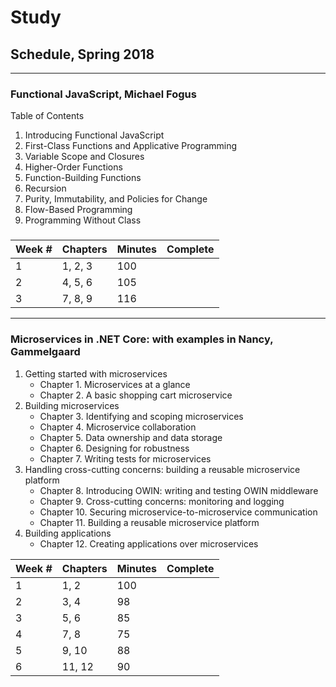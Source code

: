 # Study

## Schedule, Spring 2018

---

### Functional JavaScript, Michael Fogus

Table of Contents

1. Introducing Functional JavaScript
2. First-Class Functions and Applicative Programming
3. Variable Scope and Closures
4. Higher-Order Functions
5. Function-Building Functions
6. Recursion
7. Purity, Immutability, and Policies for Change
8. Flow-Based Programming
9. Programming Without Class

###

| Week # | Chapters | Minutes | Complete |
| ------ | -------- | ------- | -------- |
| 1      | 1, 2, 3  | 100     |          |
| 2      | 4, 5, 6  | 105     |          |
| 3      | 7, 8, 9  | 116     |          |

---

### Microservices in .NET Core: with examples in Nancy, Gammelgaard

1. Getting started with microservices
   * Chapter 1. Microservices at a glance
   * Chapter 2. A basic shopping cart microservice
2. Building microservices
   * Chapter 3. Identifying and scoping microservices
   * Chapter 4. Microservice collaboration
   * Chapter 5. Data ownership and data storage
   * Chapter 6. Designing for robustness
   * Chapter 7. Writing tests for microservices
3. Handling cross-cutting concerns: building a reusable microservice platform
   * Chapter 8. Introducing OWIN: writing and testing OWIN middleware
   * Chapter 9. Cross-cutting concerns: monitoring and logging
   * Chapter 10. Securing microservice-to-microservice communication
   * Chapter 11. Building a reusable microservice platform
4. Building applications
   * Chapter 12. Creating applications over microservices

| Week # | Chapters | Minutes | Complete |
| ------ | -------- | ------- | -------- |
| 1      | 1, 2     | 100     |          |
| 2      | 3, 4     | 98      |          |
| 3      | 5, 6     | 85      |          |
| 4      | 7, 8     | 75      |          |
| 5      | 9, 10    | 88      |          |
| 6      | 11, 12   | 90      |          |
